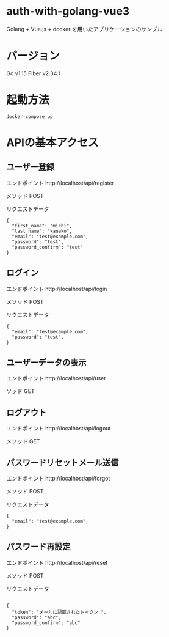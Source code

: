 # auth-with-golang-vue3
Golang + Vue.js + docker を用いたアプリケーションのサンプル

# バージョン
Go v1.15
Fiber v2.34.1

# 起動方法
```
docker-compose up
```


# APIの基本アクセス
## ユーザー登録
エンドポイント
http://localhost/api/register

メソッド
POST

リクエストデータ
```
{
  "first_name": "michi",
  "last_name": "kaneko",
  "email": "test@example.com",
  "password": "test",
  "password_confirm": "test"
}
```

## ログイン
エンドポイント
http://localhost/api/login

メソッド
POST

リクエストデータ
```
{
  "email": "test@example.com",
  "password": "test",
}
```

## ユーザーデータの表示
エンドポイント
http://localhost/api/user

ソッド
GET

## ログアウト
エンドポイント
http://localhost/api/logout

メソッド
GET

## パスワードリセットメール送信
エンドポイント
http://localhost/api/forgot

メソッド
POST

リクエストデータ
```
{
  "email": "test@example.com",
}
```

## パスワード再設定
エンドポイント
http://localhost/api/reset

メソッド
POST

リクエストデータ
```

{
  "token": "メールに記載されたトークン ",
  "password": "abc",
  "password_confirm": "abc"
}
```

